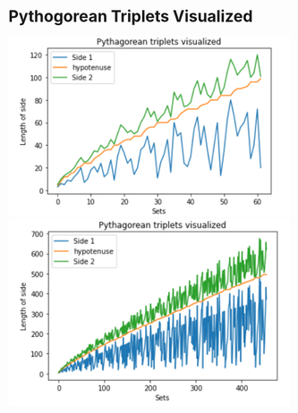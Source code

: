 # Pythogorean Triplets Visualized


![For_100Set](https://github.com/johnsebin97/Pythogorean-Triplets/blob/main/Images/pythogorean_Set%3D100.PNG)
![Pythogorean_Visualized](https://github.com/johnsebin97/Pythogorean-Triplets/blob/main/Images/pythogorean.PNG)
